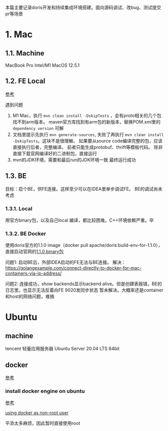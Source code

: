 本篇主要记录doris开发和持续集成环境搭建。面向源码调试、改bug、测试提交pr等场景

# 1. Mac
## 1.1. Machine
MacBook Pro Intel/M1
MacOS 12.5.1

## 1.2. FE Local
[参考](https://doris.apache.org/zh-CN/community/developer-guide/fe-idea-dev/)

遇到问题
1. M1 Mac，执行 `mvn clean install -DskipTests` ，会有proto相关的几个包找不到arm版本。 maven官方库找到有arm包的新版本，替换POM.xml里的 `dependency version` 可解
2. 文档里提示先执行 `mvn generate-sources`, 失败了再执行 `mvn clean install -DskipTests`。这块不是很理解。  如果要从source code编译完整的包，应该直接执行后者，完整编译。 前者只能生成protobuf、thrift等模板代码。 除非直接下载官网编译好的二进制包，直接运行
3. mvn的JDK环境，需要和最后run的JDK环境一致
最终运行成功

## 1.3. BE
目标：启个BE，供FE连接。这样至少可以在IDEA里单步调试FE。  BE的调试尚未考虑
### 1.3.1. Local
用官方binary包，以及自己local 编译，都比较困难。C++环境依赖严重。卒

### 1.3.2. BE Docker
使用doris官方的1.1.0 image（docker pull apache/doris:build-env-for-1.1.0），直接启动官网的[1.1.0 binary包](https://archive.apache.org/dist/doris/1.1/1.1.0-rc05/apache-doris-1.1.0-bin-x86-noavx2-jdk11.tar.gz)

问题1: 启动BE后，外部IDEA启动的FE无法与BE连接。
解决：https://golangexample.com/connect-directly-to-docker-for-mac-containers-via-ip-address/

问题2: 连接成功，show backends显示backend alive。但是创建表报错，BE的日志里。也显示无法反着向FE 9020发同步状态
暂未解决。大概率还是container和host的网络问题，难搞

# Ubuntu

## machine
tencent 轻量应用服务器
Ubuntu Server 20.04 LTS 64bit

## docker
[参考](https://doris.apache.org/zh-CN/community/developer-guide/docker-dev)

### install docker engine on ubuntu
[参考](https://docs.docker.com/engine/install/ubuntu/)

[using docker as non-root user](https://docs.docker.com/engine/install/linux-postinstall/)

平添太多麻烦，因此暂时直接使用root

### 
